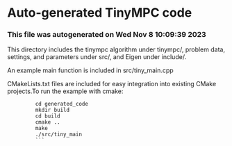 # Auto-generated TinyMPC code

### This file was autogenerated on Wed Nov  8 10:09:39 2023
This directory includes the tinympc algorithm under tinympc/,         problem data, settings, and parameters under src/, and Eigen under include/.

An example main function is included in src/tiny_main.cpp

CMakeLists.txt files are included for easy integration into         existing CMake projects.To run the example with cmake:
```
         cd generated_code
         mkdir build
         cd build
         cmake ..
         make
         ./src/tiny_main
         ```